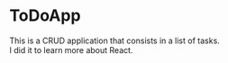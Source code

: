 # ToDoApp
This is a CRUD application that consists in a list of tasks. <br>
I did it to learn more about React.

